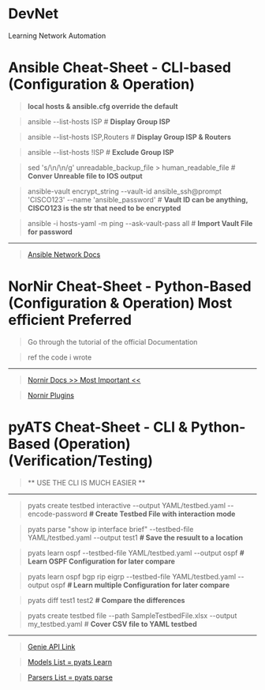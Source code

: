 # **DevNet**
Learning Network Automation 

# **Ansible Cheat-Sheet** - CLI-based (Configuration & Operation)

> **local hosts & ansible.cfg override the default**

>ansible --list-hosts ISP # **Display Group ISP**

>ansible --list-hosts ISP,Routers # **Display Group ISP & Routers**

>ansible --list-hosts \!ISP # **Exclude Group ISP**

> sed 's/\\n/\n/g' unreadable_backup_file > human_readable_file # **Conver Unreable file to IOS output**

> ansible-vault encrypt_string --vault-id ansible_ssh@prompt 'CISCO123' --name 'ansible_password' # **Vault ID can be anything, CISCO123 is the str that need to be encrypted**

>ansible -i hosts-yaml -m ping --ask-vault-pass all # **Import Vault File for password**

---
> [Ansible Network Docs](https://docs.ansible.com/ansible/latest/network/)

# **NorNir Cheat-Sheet** - Python-Based (Configuration & Operation) Most efficient **Preferred**

> Go through the tutorial of the official Documentation

> ref the code i wrote

---
>[Nornir Docs  >> Most Important <<](https://nornir.readthedocs.io/en/latest/index.html)

>[Nornir Plugins](https://nornir.readthedocs.io/en/latest/plugins/index.html)

# **pyATS  Cheat-Sheet** - CLI & Python-Based (Operation) (Verification/Testing) 

> ** USE THE CLI IS MUCH EASIER **
---
> pyats create testbed interactive --output YAML/testbed.yaml --encode-password   **# Create Testbed File with interaction mode**

>pyats parse "show ip interface brief" --testbed-file YAML/testbed.yaml --output test1   **# Save the resuult to a location**

>pyats learn ospf --testbed-file YAML/testbed.yaml --output ospf   **# Learn OSPF Configuration for later compare**

>pyats learn ospf bgp rip eigrp --testbed-file YAML/testbed.yaml --output ospf   **# Learn multiple Configuration for later compare**

>pyats diff test1 test2   **# Compare the differences**

>pyats create testbed file --path  SampleTestbedFile.xlsx --output my_testbed.yaml # **Cover CSV file to YAML testbed**

---
> [Genie API Link](https://pubhub.devnetcloud.com/media/genie-feature-browser/docs/#/)

> [Models List = pyats Learn](https://pubhub.devnetcloud.com/media/genie-feature-browser/docs/#/models)

> [Parsers List = pyats parse](https://pubhub.devnetcloud.com/media/genie-feature-browser/docs/#/parsers)



